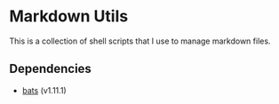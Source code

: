 # Markdown Utils

This is a collection of shell scripts that I use to manage markdown files.

## Dependencies
- [bats](https://bats-core.readthedocs.io/en/stable/installation.html) (v1.11.1)

